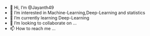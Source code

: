 - 👋 Hi, I’m @Jayanth49
- 👀 I’m interested in Machine-Learning,Deep-Learning and statistics
- 🌱 I’m currently learning Deep-Learning
- 💞️ I’m looking to collaborate on ...
- 📫 How to reach me ...

<!---
Jayanth49/Jayanth49 is a ✨ special ✨ repository because its `README.md` (this file) appears on your GitHub profile.
You can click the Preview link to take a look at your changes.
--->
